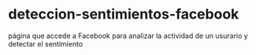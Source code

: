 # deteccion-sentimientos-facebook
página que accede a Facebook para analizar la actividad de un usurario y detectar el sentimiento 
